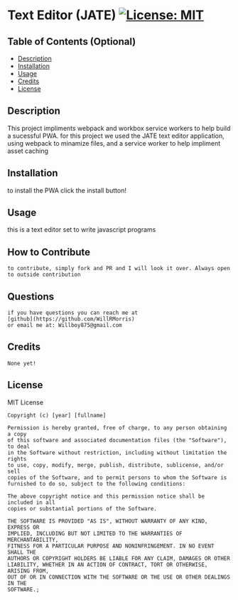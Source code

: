# Text Editor (JATE) [![License: MIT](https://img.shields.io/badge/License-MIT-yellow.svg)](https://opensource.org/licenses/MIT)
      


  ## Table of Contents (Optional)
  
  - [Description](#Descripton)
  - [Installation](#installation)
  - [Usage](#usage)
  - [Credits](#credits)
  - [License](#license)
  
  ## Description
  This project impliments webpack and workbox service workers to help build a sucessful PWA. for this project we used the JATE text editor application, using webpack to minamize files, and a service worker to help impliment asset caching 

  ## Installation
  to install the PWA click the install button!

  ## Usage
  this is a text editor set to write javascript programs


  ## How to Contribute
    to contribute, simply fork and PR and I will look it over. Always open to outside contribution

  ## Questions
    if you have questions you can reach me at 
    [github](https://github.com/WillRMorris)
    or email me at: Willboy875@gmail.com

  ## Credits
    None yet!

  ## License
  MIT License

    Copyright (c) [year] [fullname]
    
    Permission is hereby granted, free of charge, to any person obtaining a copy
    of this software and associated documentation files (the "Software"), to deal
    in the Software without restriction, including without limitation the rights
    to use, copy, modify, merge, publish, distribute, sublicense, and/or sell
    copies of the Software, and to permit persons to whom the Software is
    furnished to do so, subject to the following conditions:
    
    The above copyright notice and this permission notice shall be included in all
    copies or substantial portions of the Software.
    
    THE SOFTWARE IS PROVIDED "AS IS", WITHOUT WARRANTY OF ANY KIND, EXPRESS OR
    IMPLIED, INCLUDING BUT NOT LIMITED TO THE WARRANTIES OF MERCHANTABILITY,
    FITNESS FOR A PARTICULAR PURPOSE AND NONINFRINGEMENT. IN NO EVENT SHALL THE
    AUTHORS OR COPYRIGHT HOLDERS BE LIABLE FOR ANY CLAIM, DAMAGES OR OTHER
    LIABILITY, WHETHER IN AN ACTION OF CONTRACT, TORT OR OTHERWISE, ARISING FROM,
    OUT OF OR IN CONNECTION WITH THE SOFTWARE OR THE USE OR OTHER DEALINGS IN THE
    SOFTWARE.;
  